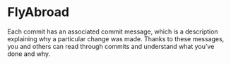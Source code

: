 FlyAbroad
=========
Each commit has an associated commit message, which is a description explaining why a particular change was made. Thanks to these messages, you and others can read through commits and understand what you’ve done and why.

